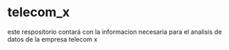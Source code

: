 # telecom_x
este respositorio contará con la informacion necesaria para el analisis de datos de la empresa telecom x
